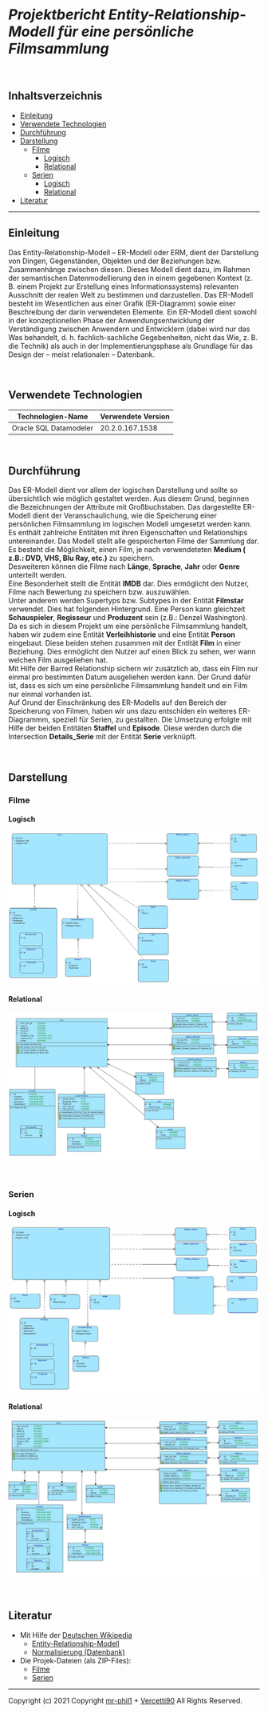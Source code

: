 # *Projektbericht Entity-Relationship-Modell für eine persönliche Filmsammlung*   

</br>

## Inhaltsverzeichnis
* [Einleitung](#einleitung)
* [Verwendete Technologien](#verwendete-technologien)
* [Durchführung](#durchführung)
* [Darstellung](#darstellung)
    * [Filme](#darstellung)
        * [Logisch](#logisch)
        * [Relational](#relational)
    * [Serien](#darstellung)
        * [Logisch](#logisch)
        * [Relational](#relational)
* [Literatur](#literatur)
---

## Einleitung
Das Entity-Relationship-Modell – ER-Modell oder ERM, dient der Darstellung von Dingen, Gegenständen, Objekten und der Beziehungen bzw. Zusammenhänge zwischen diesen. Dieses Modell dient dazu, im Rahmen der semantischen Datenmodellierung den in einem gegebenen Kontext (z. B. einem Projekt zur Erstellung eines Informationssystems) relevanten Ausschnitt der realen Welt zu bestimmen und darzustellen. Das ER-Modell besteht im Wesentlichen aus einer Grafik (ER-Diagramm) sowie einer Beschreibung der darin verwendeten Elemente. Ein ER-Modell dient sowohl in der konzeptionellen Phase der Anwendungsentwicklung der Verständigung zwischen Anwendern und Entwicklern (dabei wird nur das Was behandelt, d. h. fachlich-sachliche Gegebenheiten, nicht das Wie, z. B. die Technik) als auch in der Implementierungsphase als Grundlage für das Design der – meist relationalen – Datenbank.

</br>

## Verwendete Technologien
Technologien-Name | Verwendete Version
------------ | -------------
Oracle SQL Datamodeler  | 20.2.0.167.1538

</br>

## Durchführung

Das ER-Modell dient vor allem der logischen Darstellung und sollte so übersichtlich wie möglich gestaltet werden.
Aus diesem Grund, beginnen die Bezeichnungen der Attribute mit Großbuchstaben.
Das dargestellte ER-Modell dient der Veranschaulichung, wie die Speicherung einer persönlichen Filmsammlung im logischen Modell umgesetzt werden kann.
Es enthält zahlreiche Entitäten mit ihren Eigenschaften und Relationships untereinander.
Das Modell stellt alle gespeicherten Filme der Sammlung dar.  
Es besteht die Möglichkeit, einen Film, je nach verwendeteten **Medium ( z.B.: DVD, VHS, Blu Ray, etc.)** zu speichern.  
Desweiteren können die Filme nach **Länge**, **Sprache**, **Jahr** oder **Genre** unterteilt werden.  
Eine Besonderheit stellt die Entität **IMDB** dar. Dies ermöglicht den Nutzer, Filme nach Bewertung zu speichern bzw. auszuwählen.  
Unter anderem werden Supertyps bzw. Subtypes in der Entität **Filmstar** verwendet. Dies hat folgenden Hintergrund.
Eine Person kann gleichzeit **Schauspieler**, **Regisseur** und **Produzent** sein (z.B.: Denzel Washington).  
Da es sich in diesem Projekt um eine persönliche Filmsammlung handelt, haben wir zudem eine Entität **Verleihhistorie** und eine Entität **Person** eingebaut.
Diese beiden stehen zusammen mit der Entität **Film** in einer Beziehung. Dies ermöglicht den Nutzer auf einen Blick zu sehen, wer wann welchen Film ausgeliehen hat.  
Mit Hilfe der Barred Relationship sichern wir zusätzlich ab, dass ein Film nur einmal pro bestimmten Datum ausgeliehen werden kann. Der Grund dafür ist, dass es sich um eine persönliche Filmsammlung handelt und ein Film nur einmal vorhanden ist.  
Auf Grund der Einschränkung des ER-Modells auf den Bereich der Speicherung von Filmen, haben wir uns dazu entschiden ein weiteres ER-Diagrammm, speziell für Serien, zu gestallten. Die Umsetzung erfolgte mit Hilfe der beiden Entitäten **Staffel** und **Episode**. Diese werden durch die Intersection **Details_Serie** mit der Entität **Serie** verknüpft.

</br>

## Darstellung
### Filme
#### Logisch
![Logisches Design](https://raw.githubusercontent.com/Mr-Phil1/DBI-ProjektSem1/main/Bilder/Filme/Logisches-Modell.jpg)
#### Relational
![Relationales Design](https://raw.githubusercontent.com/Mr-Phil1/DBI-ProjektSem1/main/Bilder/Filme/Relationales-Modell.jpg)

</br>

### Serien
#### Logisch
![Logisches Design](https://raw.githubusercontent.com/Mr-Phil1/DBI-ProjektSem1/main/Bilder/Serien/Logisches-Modell.jpg)
#### Relational
![Relationales Design](https://raw.githubusercontent.com/Mr-Phil1/DBI-ProjektSem1/main/Bilder/Serien/Relationales-Modell.jpg)

</br>

## Literatur
* Mit Hilfe der [Deutschen Wikipedia](https://de.wikipedia.org)
  * [Entity-Relationship-Modell](https://de.wikipedia.org/wiki/Entity-Relationship-Modell)
  * [Normalisierung (Datenbank)](https://de.wikipedia.org/wiki/Normalisierung_(Datenbank))  
* Die Projek-Dateien (als ZIP-Files):
  * [Filme](https://github.com/Mr-Phil1/DBI-ProjektSem1/blob/main/zip/Filme.zip)
  * [Serien](https://github.com/Mr-Phil1/DBI-ProjektSem1/blob/main/zip/Serie.zip)
---
Copyright (c) 2021 Copyright [mr-phil1](https://github.com/Mr-Phil1) + [Vercetti90](https://gist.github.com/Vercetti90) All Rights Reserved.
